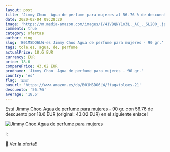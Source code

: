 ```yaml
---
layout: post
title: 'Jimmy Choo  Agua de perfume para mujeres al 56.76 % de descuento'
date: 2020-02-04 09:28:20
image: 'https://m.media-amazon.com/images/I/41VBQNY1o3L._AC_._SL200_.jpg'
comments: true
category: ofertas
author: ring
slug: 'B01MSDO6LW-es Jimmy Choo Agua de perfume para mujeres - 90 gr.'
tags: tole.es, agua, de, perfume
actualPrice: 18.6 EUR
currency: EUR
price: 18.6
comparePrice: 43.02 EUR
prodname: 'Jimmy Choo  Agua de perfume para mujeres - 90 gr.'
country: 'es'
flag: '🇪🇸'
buyurl: 'https://www.amazon.es/dp/B01MSDO6LW/?tag=tolees-21'
descuento: '56.76'
average: '18.6'
---
```


Está [Jimmy Choo  Agua de perfume para mujeres - 90 gr.](https://www.amazon.es/dp/B01MSDO6LW/?tag=tolees-21) con 56.76 de descuento por 18.6 EUR (original: 43.02 EUR) en el siguiente enlace!

[![Jimmy Choo  Agua de perfume para mujeres](https://m.media-amazon.com/images/I/41VBQNY1o3L._AC_._SL200_.jpg)](https://www.amazon.es/dp/B01MSDO6LW/?tag=tolees-21)

ℹ️:


[🛒 Ver la oferta!!](https://www.amazon.es/dp/B01MSDO6LW/?tag=tolees-21)
